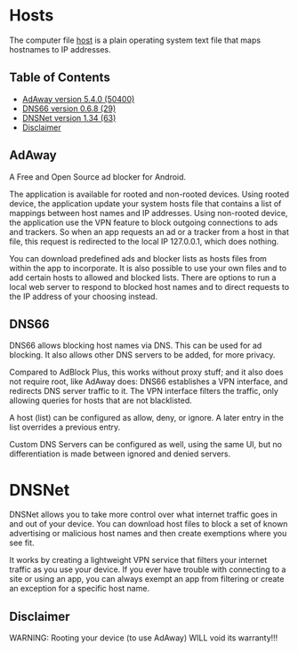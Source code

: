 # Hosts
The computer file [host](https://github.com/nyhtml/hosts/tree/master/hosts) is a plain operating system text file that maps hostnames to IP addresses.

## Table of Contents

* [AdAway version 5.4.0 (50400)](#adaway)
* [DNS66 version 0.6.8 (29)](#dns66)
* [DNSNet version 1.34 (63)](#dnsnet)
* [Disclaimer](#disclaimer)

## AdAway
A Free and Open Source ad blocker for Android.

The application is available for rooted and non-rooted devices.
Using rooted device, the application update your system hosts file that contains a list of mappings between host names and IP addresses.
Using non-rooted device, the application use the VPN feature to block outgoing connections to ads and trackers.
So when an app requests an ad or a tracker from a host in that file, this request is redirected to the local IP 127.0.0.1, which does nothing.

You can download predefined ads and blocker lists as hosts files from within the app to incorporate. It is also possible to use your own files and to add certain hosts to allowed and blocked lists.
There are options to run a local web server to respond to blocked host names and to direct requests to the IP address of your choosing instead.

## DNS66
DNS66 allows blocking host names via DNS. This can be used for ad blocking. It
also allows other DNS servers to be added, for more privacy.

Compared to AdBlock Plus, this works without proxy stuff; and it also does not
require root, like AdAway does: DNS66 establishes a VPN interface, and redirects
DNS server traffic to it. The VPN interface filters the traffic, only allowing
queries for hosts that are not blacklisted.

A host (list) can be configured as allow, deny, or ignore. A later entry in the
list overrides a previous entry.

Custom DNS Servers can be configured as well, using the same UI, but no
differentiation is made between ignored and denied servers.

# DNSNet
DNSNet allows you to take more control over what internet traffic goes in and out of your device. You can download host files to block a set of known advertising or malicious host names and then create exemptions where you see fit.

It works by creating a lightweight VPN service that filters your internet traffic as you use your device. If you ever have trouble with connecting to a site or using an app, you can always exempt an app from filtering or create an exception for a specific host name.

## Disclaimer
WARNING: Rooting your device (to use AdAway) WILL void its warranty!!!
